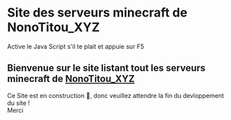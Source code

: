 # Site des serveurs minecraft de NonoTitou_XYZ
<script> alert ("Site en construction") </script>
<noscript> Active le Java Script s'il te plait et appuie sur F5 <noscript>
<h2>Bienvenue sur le site listant tout les serveurs minecraft de <a href="https://www.youtube.com/channel/UCH5f22AEYvdyoyKT7isNwFA">NonoTitou_XYZ</a></h2>
<p>Ce Site est en construction 🚧, donc veuillez attendre la fin du devloppement du site !
  </br>
  Merci </p>
